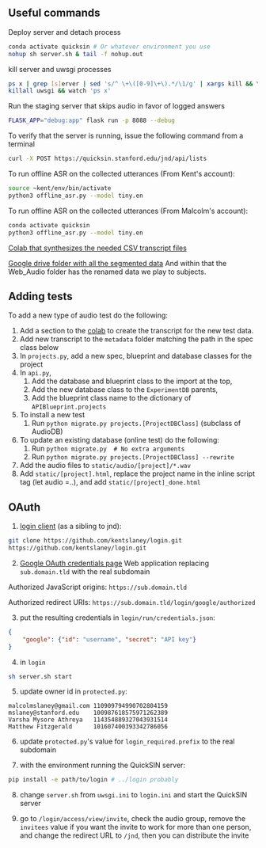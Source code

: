 ## Useful commands
Deploy server and detach process
```bash
conda activate quicksin # Or whatever environment you use
nohup sh server.sh & tail -f nohup.out
```
kill server and uwsgi processes
```bash
ps x | grep [s]erver | sed 's/^ \+\([0-9]\+\).*/\1/g' | xargs kill && \
killall uwsgi && watch 'ps x'
```
Run the staging server that skips audio in favor of logged answers
```bash
FLASK_APP="debug:app" flask run -p 8088 --debug
```

To verify that the server is running, issue the following command from a terminal
```bash
curl -X POST https://quicksin.stanford.edu/jnd/api/lists
```

To run offline ASR on the collected utterances (From Kent's account):
```bash
source ~kent/env/bin/activate
python3 offline_asr.py --model tiny.en
```

To run offline ASR on the collected utterances (From Malcolm's account):
```bash
conda activate quicksin
python3 offline_asr.py --model tiny.en
```

[Colab that synthesizes the needed CSV transcript files](
https://colab.research.google.com/drive/1EOPHV74jawtxrZSQh94Dp5AFAGFt0Pkn?usp=sharing)

[Google drive folder with all the segmented data](
https://drive.google.com/drive/folders/1XfQn3eAjBY6h9Q7wruck7zqJVS7cCEQG)
And within that the Web_Audio folder has the renamed data we play to subjects.

## Adding tests
To add a new type of audio test do the following:
1. Add a section to the [colab](https://colab.research.google.com/drive/1EOPHV74jawtxrZSQh94Dp5AFAGFt0Pkn?usp=sharing) to create the transcript for the new test data.
1. Add new transcript to the `metadata` folder matching the path in the spec class below
2. In `projects.py`, add a new spec, blueprint and database classes for the project
3. In `api.py`,
    1. Add the database and blueprint class to the import at the top,
    2. Add the new database class to the `ExperimentDB` parents,
    3. Add the blueprint class name to the dictionary of `APIBlueprint.projects`
4. To install a new test
    1. Run `python migrate.py projects.[ProjectDBClass]` (subclass of AudioDB)
5. To update an existing database (online test) do the following:
    1. Run `python migrate.py  # No extra arguments`
    2. Run `python migrate.py projects.[ProjectDBClass] --rewrite`
6. Add the audio files to `static/audio/[project]/*.wav`
7. Add `static/[project].html`, replace the project name in the inline script tag (let audio =..), and add `static/[project]_done.html`

## OAuth
1) [login client](https://github.com/kentslaney/login/) (as a sibling to jnd):
```bash
git clone https://github.com/kentslaney/login.git
https://github.com/kentslaney/login.git
```

2) [Google OAuth credentials page](
https://console.cloud.google.com/apis/credentials) Web application replacing
`sub.domain.tld` with the real subdomain

Authorized JavaScript origins: `https://sub.domain.tld`

Authorized redirect URIs: `https://sub.domain.tld/login/google/authorized`

3) put the resulting credentials in `login/run/credentials.json`:
```json
{
    "google": {"id": "username", "secret": "API key"}
}
```

4) in `login`
```bash
sh server.sh start
```

5) update owner id in `protected.py`:
```
malcolmslaney@gmail.com 110909794990702804159
mslaney@stanford.edu    100987618575971262389
Varsha Mysore Athreya   114354889327043931514
Matthew Fitzgerald      101607400393342786056
```

6) update `protected.py`'s value for `login_required.prefix` to the real
subdomain

7) with the environment running the QuickSIN server:
```bash
pip install -e path/to/login # ../login probably
```

8) change `server.sh` from `uwsgi.ini` to `login.ini` and start the QuickSIN
server

9) go to `/login/access/view/invite`, check the audio group, remove the
`invitees` value if you want the invite to work for more than one person,
and change the redirect URL to `/jnd`, then you can distribute the invite
